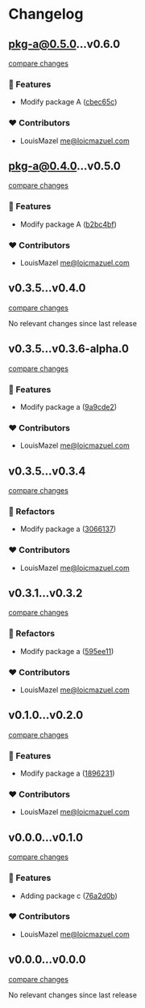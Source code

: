 # Changelog

## pkg-a@0.5.0...v0.6.0

[compare changes](https://github.com/LouisMazel/test-changelogen-monorepo/compare/pkg-a@0.5.0...v0.6.0)

### 🚀 Features

- Modify package A ([cbec65c](https://github.com/LouisMazel/test-changelogen-monorepo/commit/cbec65c))

### ❤️ Contributors

- LouisMazel <me@loicmazuel.com>


## pkg-a@0.4.0...v0.5.0

[compare changes](https://github.com/LouisMazel/test-changelogen-monorepo/compare/pkg-a@0.4.0...v0.5.0)

### 🚀 Features

- Modify package A ([b2bc4bf](https://github.com/LouisMazel/test-changelogen-monorepo/commit/b2bc4bf))

### ❤️ Contributors

- LouisMazel <me@loicmazuel.com>


## v0.3.5...v0.4.0

[compare changes](https://github.com/LouisMazel/test-changelogen-monorepo/compare/v0.3.5...v0.4.0)

No relevant changes since last release


## v0.3.5...v0.3.6-alpha.0

[compare changes](https://github.com/LouisMazel/test-changelogen-monorepo/compare/v0.3.5...v0.3.6-alpha.0)

### 🚀 Features

- Modify package a ([9a9cde2](https://github.com/LouisMazel/test-changelogen-monorepo/commit/9a9cde2))

### ❤️ Contributors

- LouisMazel <me@loicmazuel.com>


## v0.3.5...v0.3.4

[compare changes](https://github.com/LouisMazel/test-changelogen-monorepo/compare/v0.3.5...v0.3.4)

### 💅 Refactors

- Modify package a ([3066137](https://github.com/LouisMazel/test-changelogen-monorepo/commit/3066137))

### ❤️ Contributors

- LouisMazel <me@loicmazuel.com>


## v0.3.1...v0.3.2

[compare changes](https://github.com/LouisMazel/test-changelogen-monorepo/compare/v0.3.1...v0.3.2)

### 💅 Refactors

- Modify package a ([595ee11](https://github.com/LouisMazel/test-changelogen-monorepo/commit/595ee11))

### ❤️ Contributors

- LouisMazel <me@loicmazuel.com>


## v0.1.0...v0.2.0

[compare changes](https://github.com/LouisMazel/test-changelogen-monorepo/compare/v0.1.0...v0.2.0)

### 🚀 Features

- Modify package a ([1896231](https://github.com/LouisMazel/test-changelogen-monorepo/commit/1896231))

### ❤️ Contributors

- LouisMazel <me@loicmazuel.com>


## v0.0.0...v0.1.0

[compare changes](https://github.com/LouisMazel/test-changelogen-monorepo/compare/v0.0.0...v0.1.0)

### 🚀 Features

- Adding package c ([76a2d0b](https://github.com/LouisMazel/test-changelogen-monorepo/commit/76a2d0b))

### ❤️ Contributors

- LouisMazel <me@loicmazuel.com>


## v0.0.0...v0.0.0

[compare changes](https://github.com/LouisMazel/test-changelogen-monorepo/compare/v0.0.0...v0.0.0)

No relevant changes since last release
